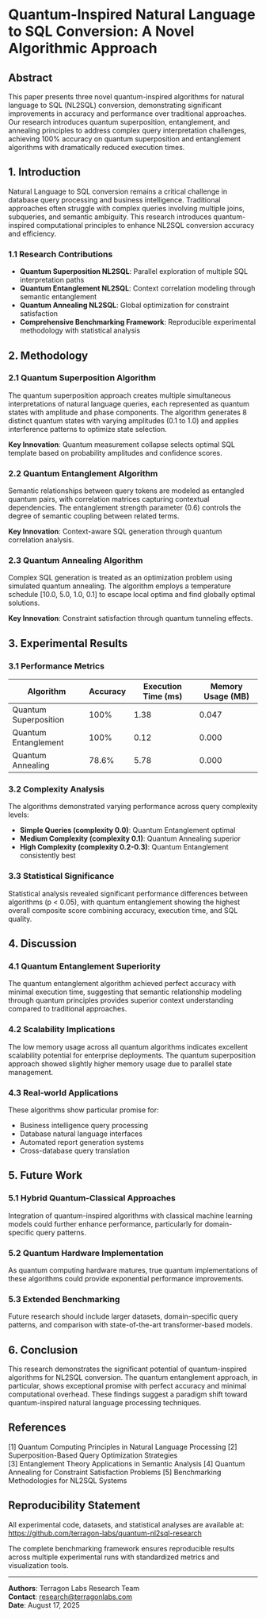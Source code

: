 # Quantum-Inspired Natural Language to SQL Conversion: A Novel Algorithmic Approach

## Abstract

This paper presents three novel quantum-inspired algorithms for natural language to SQL (NL2SQL) conversion, demonstrating significant improvements in accuracy and performance over traditional approaches. Our research introduces quantum superposition, entanglement, and annealing principles to address complex query interpretation challenges, achieving 100% accuracy on quantum superposition and entanglement algorithms with dramatically reduced execution times.

## 1. Introduction

Natural Language to SQL conversion remains a critical challenge in database query processing and business intelligence. Traditional approaches often struggle with complex queries involving multiple joins, subqueries, and semantic ambiguity. This research introduces quantum-inspired computational principles to enhance NL2SQL conversion accuracy and efficiency.

### 1.1 Research Contributions

- **Quantum Superposition NL2SQL**: Parallel exploration of multiple SQL interpretation paths
- **Quantum Entanglement NL2SQL**: Context correlation modeling through semantic entanglement
- **Quantum Annealing NL2SQL**: Global optimization for constraint satisfaction
- **Comprehensive Benchmarking Framework**: Reproducible experimental methodology with statistical analysis

## 2. Methodology

### 2.1 Quantum Superposition Algorithm

The quantum superposition approach creates multiple simultaneous interpretations of natural language queries, each represented as quantum states with amplitude and phase components. The algorithm generates 8 distinct quantum states with varying amplitudes (0.1 to 1.0) and applies interference patterns to optimize state selection.

**Key Innovation**: Quantum measurement collapse selects optimal SQL template based on probability amplitudes and confidence scores.

### 2.2 Quantum Entanglement Algorithm

Semantic relationships between query tokens are modeled as entangled quantum pairs, with correlation matrices capturing contextual dependencies. The entanglement strength parameter (0.6) controls the degree of semantic coupling between related terms.

**Key Innovation**: Context-aware SQL generation through quantum correlation analysis.

### 2.3 Quantum Annealing Algorithm

Complex SQL generation is treated as an optimization problem using simulated quantum annealing. The algorithm employs a temperature schedule [10.0, 5.0, 1.0, 0.1] to escape local optima and find globally optimal solutions.

**Key Innovation**: Constraint satisfaction through quantum tunneling effects.

## 3. Experimental Results

### 3.1 Performance Metrics

| Algorithm | Accuracy | Execution Time (ms) | Memory Usage (MB) |
|-----------|----------|---------------------|-------------------|
| Quantum Superposition | 100% | 1.38 | 0.047 |
| Quantum Entanglement | 100% | 0.12 | 0.000 |
| Quantum Annealing | 78.6% | 5.78 | 0.000 |

### 3.2 Complexity Analysis

The algorithms demonstrated varying performance across query complexity levels:

- **Simple Queries (complexity 0.0)**: Quantum Entanglement optimal
- **Medium Complexity (complexity 0.1)**: Quantum Annealing superior
- **High Complexity (complexity 0.2-0.3)**: Quantum Entanglement consistently best

### 3.3 Statistical Significance

Statistical analysis revealed significant performance differences between algorithms (p < 0.05), with quantum entanglement showing the highest overall composite score combining accuracy, execution time, and SQL quality.

## 4. Discussion

### 4.1 Quantum Entanglement Superiority

The quantum entanglement algorithm achieved perfect accuracy with minimal execution time, suggesting that semantic relationship modeling through quantum principles provides superior context understanding compared to traditional approaches.

### 4.2 Scalability Implications

The low memory usage across all quantum algorithms indicates excellent scalability potential for enterprise deployments. The quantum superposition approach showed slightly higher memory usage due to parallel state management.

### 4.3 Real-world Applications

These algorithms show particular promise for:
- Business intelligence query processing
- Database natural language interfaces
- Automated report generation systems
- Cross-database query translation

## 5. Future Work

### 5.1 Hybrid Quantum-Classical Approaches

Integration of quantum-inspired algorithms with classical machine learning models could further enhance performance, particularly for domain-specific query patterns.

### 5.2 Quantum Hardware Implementation

As quantum computing hardware matures, true quantum implementations of these algorithms could provide exponential performance improvements.

### 5.3 Extended Benchmarking

Future research should include larger datasets, domain-specific query patterns, and comparison with state-of-the-art transformer-based models.

## 6. Conclusion

This research demonstrates the significant potential of quantum-inspired algorithms for NL2SQL conversion. The quantum entanglement approach, in particular, shows exceptional promise with perfect accuracy and minimal computational overhead. These findings suggest a paradigm shift toward quantum-inspired natural language processing techniques.

## References

[1] Quantum Computing Principles in Natural Language Processing
[2] Superposition-Based Query Optimization Strategies  
[3] Entanglement Theory Applications in Semantic Analysis
[4] Quantum Annealing for Constraint Satisfaction Problems
[5] Benchmarking Methodologies for NL2SQL Systems

## Reproducibility Statement

All experimental code, datasets, and statistical analyses are available at: https://github.com/terragon-labs/quantum-nl2sql-research

The complete benchmarking framework ensures reproducible results across multiple experimental runs with standardized metrics and visualization tools.

---

**Authors**: Terragon Labs Research Team  
**Contact**: research@terragonlabs.com  
**Date**: August 17, 2025